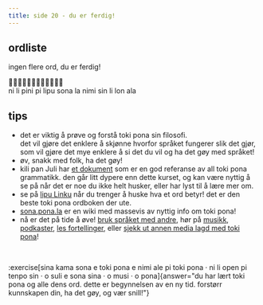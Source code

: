 ```yaml
---
title: side 20 - du er ferdig! 
---
```

## ordliste

ingen flere ord, du er ferdig!

󱥁󱤧󱥐󱥍󱤪󱥡󱤡󱥂󱥝󱤧󱤬󱤂 \
ni li pini pi lipu sona la nimi sin li lon ala

## tips
- det er viktig å prøve og forstå toki pona sin filosofi. \
det vil gjøre det enklere å skjønne hvorfor språket fungerer slik det gjør, som vil gjøre det mye enklere å si det du vil og ha det gøy med språket! 
- øv, snakk med folk, ha det gøy!
- kili pan Juli har [et dokument](https://github.com/kilipan/nasin-toki) som er en god referanse av all toki pona grammatikk. den går litt dypere enn dette kurset, og kan være nyttig å se på når det er noe du ikke helt husker, eller har lyst til å lære mer om. 
- se på [lipu Linku](https://linku.la) når du trenger å huske hva et ord betyr! det er den beste toki pona ordboken der ute.
- [sona.pona.la](https://sona.pona.la) er en wiki med massevis av nyttig info om toki pona!
- nå er det på tide å øve! [bruk språket med andre](https://sona.pona.la/wiki/Communities), hør på [musikk](https://sona.pona.la/wiki/Music), [podkaster](https://sona.pona.la/wiki/Podcasts), [les fortellinger](https://sona.pona.la/wiki/Books), eller [sjekk ut annen media lagd med toki pona](https://sona.pona.la/wiki/Usages)!

<br>

:exercise[sina kama sona e toki pona e nimi ale pi toki pona · ni li open pi tenpo sin · o suli e sona sina · o musi · o pona]{answer="du har lært toki pona og alle dens ord. dette er begynnelsen av en ny tid. forstørr kunnskapen din, ha det gøy, og vær snill!"}